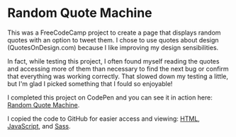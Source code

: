 # Random Quote Machine
This was a FreeCodeCamp project to create a page that displays random quotes with an option to tweet them.
I chose to use quotes about design (QuotesOnDesign.com) because I like improving my design sensibilities.

In fact, while testing this project, I often found myself reading the quotes and accessing more of them than necessary
to find the next bug or confirm that everything was working correctly. That slowed down my testing a little, but I'm 
glad I picked something that I fould so enjoyable!

I completed this project on CodePen and you can see it in action here: [Random Quote Machine](https://codepen.io/jdsandifer/full/pQMxGY).

I copied the code to GitHub for easier access and viewing: [HTML](https://github.com/jdsandifer/random-quote-machine/blob/master/src/main.html), [JavaScript](https://github.com/jdsandifer/random-quote-machine/blob/master/src/main.js), and [Sass](https://github.com/jdsandifer/random-quote-machine/blob/master/src/main.scss). 
